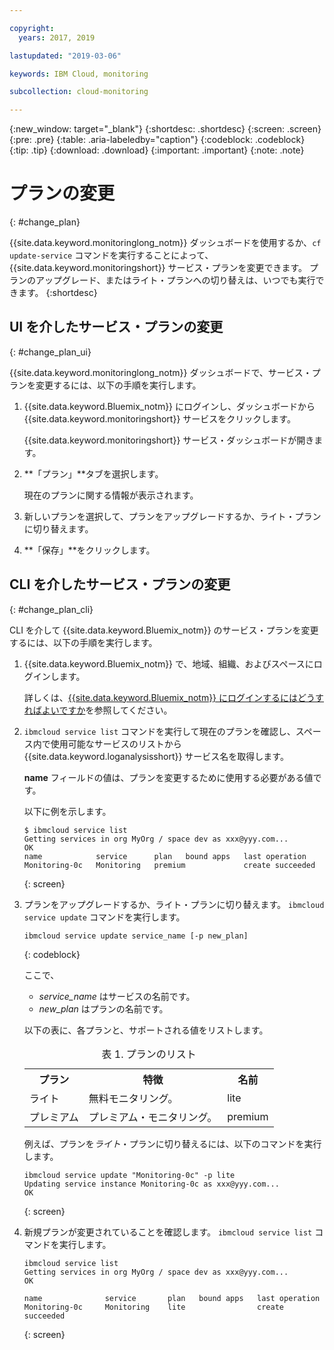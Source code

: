 ```yaml
---

copyright:
  years: 2017, 2019

lastupdated: "2019-03-06"

keywords: IBM Cloud, monitoring

subcollection: cloud-monitoring

---
```


{:new_window: target="_blank"}
{:shortdesc: .shortdesc}
{:screen: .screen}
{:pre: .pre}
{:table: .aria-labeledby="caption"}
{:codeblock: .codeblock}
{:tip: .tip}
{:download: .download}
{:important: .important}
{:note: .note}


# プランの変更
{: #change_plan}

{{site.data.keyword.monitoringlong_notm}} ダッシュボードを使用するか、`cf update-service` コマンドを実行することによって、{{site.data.keyword.monitoringshort}} サービス・プランを変更できます。 プランのアップグレード、またはライト・プランへの切り替えは、いつでも実行できます。
{:shortdesc}

## UI を介したサービス・プランの変更
{: #change_plan_ui}

{{site.data.keyword.monitoringlong_notm}} ダッシュボードで、サービス・プランを変更するには、以下の手順を実行します。

1. {{site.data.keyword.Bluemix_notm}} にログインし、ダッシュボードから {{site.data.keyword.monitoringshort}} サービスをクリックします。 

    {{site.data.keyword.monitoringshort}} サービス・ダッシュボードが開きます。
    
2. **「プラン」**タブを選択します。

    現在のプランに関する情報が表示されます。
	
3. 新しいプランを選択して、プランをアップグレードするか、ライト・プランに切り替えます。 

4. **「保存」**をクリックします。



## CLI を介したサービス・プランの変更
{: #change_plan_cli}

CLI を介して {{site.data.keyword.Bluemix_notm}} のサービス・プランを変更するには、以下の手順を実行します。

1. {{site.data.keyword.Bluemix_notm}} で、地域、組織、およびスペースにログインします。 

    詳しくは、[{{site.data.keyword.Bluemix_notm}} にログインするにはどうすればよいですか](/docs/services/cloud-monitoring/qa/cli_qa.html#login)を参照してください。
	
2. `ibmcloud service list` コマンドを実行して現在のプランを確認し、スペース内で使用可能なサービスのリストから {{site.data.keyword.loganalysisshort}} サービス名を取得します。 

    **name** フィールドの値は、プランを変更するために使用する必要がある値です。 

    以下に例を示します。
	
	```
	$ ibmcloud service list
	Getting services in org MyOrg / space dev as xxx@yyy.com...
	OK
	name            service      plan   bound apps   last operation
	Monitoring-0c   Monitoring   premium             create succeeded
    ```
	{: screen}
    
3. プランをアップグレードするか、ライト・プランに切り替えます。 `ibmcloud service update` コマンドを実行します。
    
	```
	ibmcloud service update service_name [-p new_plan]
	```
	{: codeblock}
	
	ここで、 
	
	* *service_name* はサービスの名前です。 
	* *new_plan* はプランの名前です。
	
	以下の表に、各プランと、サポートされる値をリストします。
	
	<table>
	  <caption>表 1. プランのリスト</caption>
	  <tr>
	    <th>プラン</th>
		<th>特徴</th>
	    <th>名前</th>
	  </tr>
	  <tr>
	    <td>ライト</td>
	    <td>無料モニタリング。</td>
		<td>lite</td>
	  </tr>
	  <tr>
	    <td>プレミアム</td>
	    <td>プレミアム・モニタリング。</td>
		<td>premium</td>
	  </tr>
	</table>
	
	例えば、プランを*ライト*・プランに切り替えるには、以下のコマンドを実行します。
	
	```
	ibmcloud service update "Monitoring-0c" -p lite
    Updating service instance Monitoring-0c as xxx@yyy.com...
    OK
	```
	{: screen}

4. 新規プランが変更されていることを確認します。 `ibmcloud service list` コマンドを実行します。

    ```
	ibmcloud service list
    Getting services in org MyOrg / space dev as xxx@yyy.com...
    OK

    name              service       plan   bound apps   last operation
    Monitoring-0c     Monitoring    lite                create succeeded
	```
	{: screen}






